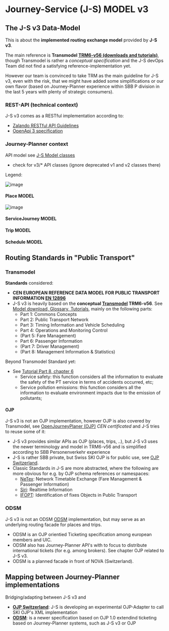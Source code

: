 # Journey-Service (J-S) MODEL v3

## The J-S v3 Data-Model

This is about the **implemented routing exchange model** provided by **J-S v3**.

The main reference is **Transmodel [TRM6-v56 (downloads and tutorials)](https://www.transmodel-cen.eu/downloads/)**, though Transmodel is rather a _conceptual specification_ and the J-S devOps Team did not find a satisfying reference-implementation yet. 

However our team is convinced to take TRM as the main guideline for J-S v3, even with the risk, that we might have added some simplifications or our own flavor (based on Journey-Planner experience within SBB P division in the last 5 years with plenty of strategic consumers).

### REST-API (technical context)
J-S v3 comes as a RESTful implementation according to:
 * [Zalando RESTful API Guidelines](https://opensource.zalando.com/restful-api-guidelines/)
 * [OpenApi 3 specification](https://swagger.io/specification/)
     
### Journey-Planner context
API model see [J-S Model classes](https://developer.sbb.ch/apis/journey-service/documentation)
* check for v3/* API classes (ignore deprecated v1 and v2 classes there)

Legend:

![image](J-S_v3_Legend.png)

#### Place MODEL
![image](J-Sv3_Place.png)
#### ServiceJourney MODEL

#### Trip MODEL

#### Schedule MODEL

## Routing Standards in "Public Transport"
### Transmodel

**Standards** considered:
* **CEN EUROPEAN REFERENCE DATA MODEL FOR PUBLIC TRANSPORT INFORMATION [EN 12896](https://en.wikipedia.org/wiki/Transmodel)**
* J-S v3 is heavily based on the **conceptual [Transmodel](https://www.transmodel-cen.eu/) TRM6-v56**. See [Model download, Glossary, Tutorials](https://www.transmodel-cen.eu/downloads/), mainly on the following parts:
    * Part 1: Commons Concepts
    * Part 2: Public Transport Network
    * Part 3: Timing Information and Vehicle Scheduling
    * Part 4: Operations and Monitoring Control
    * (Part 5: Fare Management)
    * Part 6: Passenger Information
    * (Part 7: Driver Management)
    * (Part 8: Management Information & Statistics)

Beyond Transmodel Standard yet:
* See [Tutorial Part 8, chapter 6](https://www.transmodel-cen.eu/wp-content/uploads/2015/01/TUTORIAL_Part8_v2.1-1.pdf)
    * Service safety: this function considers all the information to evaluate the safety of the PT service in terms of accidents occurred, etc;
    * Service pollution emissions: this function considers all the information to evaluate environment impacts due to the emission of pollutants;

#### OJP
J-S v3 is not an OJP implementation, however OJP is also covered by Transmodel, see [OpenJourneyPlaner (OJP)](https://www.transmodel-cen.eu/ojp-standard/ojp/) _CEN certificated_ and J-S tries to reuse some of it:
* J-S v3 provides similar APIs as OJP (places, trips, ..), but J-S v3 uses the newer terminology and model in TRM6-v56 and is simplified according to SBB Personenverkehr experience
* J-S is rather SBB private, but Swiss SKI OJP is for public use, see [OJP Switzerland](https://opentransportdata.swiss/de/cookbook/open-journey-planner-ojp/).
* Classic Standards in J-S are more abstracted, where the following are more obvious for e.g. by OJP schema references or namespaces:
    * [NeTex](https://www.transmodel-cen.eu/netex-standard/): Network Timetable Exchange (Fare Management & Passenger Information)
    * [Siri](https://www.transmodel-cen.eu/siri-standard/): Realtime Information
    * [IFOPT](https://www.transmodel-cen.eu/ifopt-standard/): Identification of fixes Objects in Public Transport

### ODSM
J-S v3 is not an ODSM [ODSM](https://app.swaggerhub.com/apis-docs/schlpbch/uic-90918_10_osdm/1.4.0) implementation, but may serve as an underlying routing facade for places and trips.
* ODSM is an OJP orientied Ticketing specification among european members and UIC.
* ODSM also has Journey-Planner API's with to focus to distribute international tickets (for e.g. among brokers). See chapter OJP related to J-S v3.
* ODSM is a planned facade in front of NOVA (Switzerland).

## Mapping between Journey-Planner implementations
Bridging/adapting between J-S v3 and
* **[OJP Switzerland](https://opentransportdata.swiss/de/cookbook/open-journey-planner-ojp/)**: J-S is developing an experimental OJP-Adapter to call SKI OJP's XML implementation
* **[ODSM](https://github.com/UnionInternationalCheminsdeFer/OSDM/wiki)**: is a newer specification based on OJP 1.0 extendind ticketing based on Journey-Planner systems, such as J-S v3 or OJP
